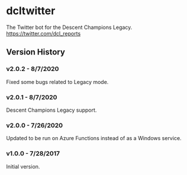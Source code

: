 # dcltwitter
The Twitter bot for the Descent Champions Legacy.  https://twitter.com/dcl_reports

## Version History

### v2.0.2 - 8/7/2020

Fixed some bugs related to Legacy mode.

### v2.0.1 - 8/7/2020

Descent Champions Legacy support.

### v2.0.0 - 7/26/2020

Updated to be run on Azure Functions instead of as a Windows service.

### v1.0.0 - 7/28/2017

Initial version.
